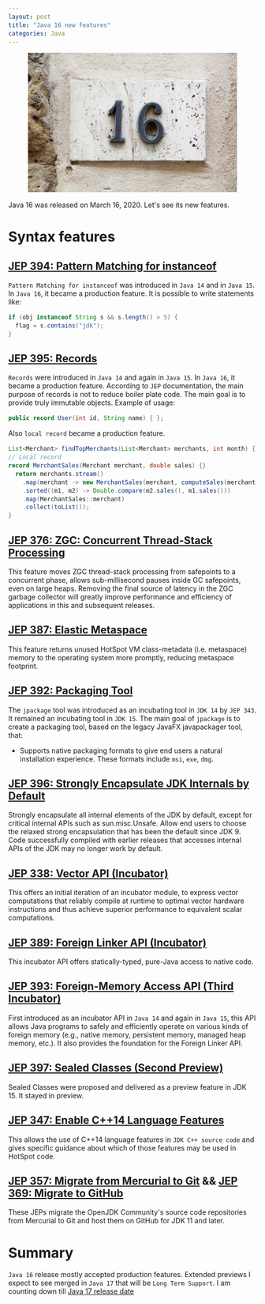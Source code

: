 ```yaml
---
layout: post
title: "Java 16 new features"
categories: Java
---
```


<figure>
  <img src="/assets/2021-04-01-java-16-new-features/java16.jpg" alt="Java 16" />
</figure>

Java 16 was released on March 16, 2020. Let's see its new features.

# Syntax features

## [JEP 394: Pattern Matching for instanceof](https://openjdk.java.net/jeps/394)

`Pattern Matching for instanceof` was introduced in `Java 14` and in `Java 15`.
In `Java 16`, it became a production feature. It is possible to write statements like:

```java
if (obj instanceof String s && s.length() > 5) {
  flag = s.contains("jdk");
}
```

## [JEP 395: Records](https://openjdk.java.net/jeps/395)

`Records` were introduced in `Java 14` and again in `Java 15`. In `Java 16`, it became a production feature.
According to `JEP` documentation, the main purpose of records is not to reduce boiler plate code. 
The main goal is to provide truly immutable objects. Example of usage:

```java
public record User(int id, String name) { };
```

Also `local record` became a production feature.
```java
List<Merchant> findTopMerchants(List<Merchant> merchants, int month) {
// Local record
record MerchantSales(Merchant merchant, double sales) {}
  return merchants.stream()
    .map(merchant -> new MerchantSales(merchant, computeSales(merchant, month)))
    .sorted((m1, m2) -> Double.compare(m2.sales(), m1.sales()))
    .map(MerchantSales::merchant)
    .collect(toList());
}
```

## [JEP 376: ZGC: Concurrent Thread-Stack Processing](https://openjdk.java.net/jeps/376)

This feature moves ZGC thread-stack processing from safepoints to a concurrent phase, allows sub-millisecond pauses inside GC safepoints, even on large heaps.
Removing the final source of latency in the ZGC garbage collector will greatly improve performance and efficiency of applications in this and subsequent releases.

## [JEP 387: Elastic Metaspace](https://openjdk.java.net/jeps/387)

This feature returns unused HotSpot VM class-metadata (i.e. metaspace) memory to the operating system more promptly, reducing metaspace footprint.

## [JEP 392: Packaging Tool](https://openjdk.java.net/jeps/392)

The `jpackage` tool was introduced as an incubating tool in `JDK 14` by `JEP 343`. It remained an incubating tool in `JDK 15`.
The main goal of `jpackage` is to create a packaging tool, based on the legacy JavaFX javapackager tool, that:

* Supports native packaging formats to give end users a natural installation experience. These formats include `msi`, `exe`, `dmg`.

## [JEP 396: Strongly Encapsulate JDK Internals by Default](https://openjdk.java.net/jeps/396)

Strongly encapsulate all internal elements of the JDK by default, except for critical internal APIs such as sun.misc.Unsafe. Allow end users to choose the relaxed strong encapsulation that has been the default since JDK 9.
Code successfully compiled with earlier releases that accesses internal APIs of the JDK may no longer work by default.

## [JEP 338: Vector API (Incubator)](https://openjdk.java.net/jeps/338)

This offers an initial iteration of an incubator module, to express vector computations that reliably compile at runtime to optimal vector hardware instructions and thus achieve superior performance to equivalent scalar computations.

## [JEP 389: Foreign Linker API (Incubator)](https://openjdk.java.net/jeps/389)

This incubator API offers statically-typed, pure-Java access to native code.

## [JEP 393: Foreign-Memory Access API (Third Incubator)](https://openjdk.java.net/jeps/393)

First introduced as an incubator API in `Java 14` and again in `Java 15`, this API allows Java programs to safely and efficiently operate on various kinds of foreign memory (e.g., native memory, persistent memory, managed heap memory, etc.). It also provides the foundation for the Foreign Linker API.

## [JEP 397: Sealed Classes (Second Preview)](https://openjdk.java.net/jeps/397)

Sealed Classes were proposed and delivered as a preview feature in JDK 15. It stayed in preview.

## [JEP 347: Enable C++14 Language Features](https://openjdk.java.net/jeps/347)

This allows the use of C++14 language features in `JDK C++ source code` and gives specific guidance about which of those features may be used in HotSpot code.

## [JEP 357: Migrate from Mercurial to Git](https://openjdk.java.net/jeps/357) && [JEP 369: Migrate to GitHub](https://openjdk.java.net/jeps/369)

These JEPs migrate the OpenJDK Community's source code repositories from Mercurial to Git and host them on GitHub for JDK 11 and later.

# Summary 
`Java 16` release mostly accepted production features. Extended previews I expect to see merged in `Java 17` that will be `Long Term Support`.
I am counting down till [Java 17 release date](https://is.java.released.info)
